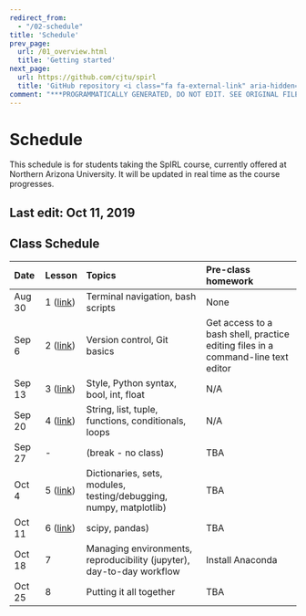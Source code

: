 ```yaml
---
redirect_from:
  - "/02-schedule"
title: 'Schedule'
prev_page:
  url: /01_overview.html
  title: 'Getting started'
next_page:
  url: https://github.com/cjtu/spirl
  title: 'GitHub repository <i class="fa fa-external-link" aria-hidden="true"></i>'
comment: "***PROGRAMMATICALLY GENERATED, DO NOT EDIT. SEE ORIGINAL FILES IN /content***"
---
```

# Schedule

This schedule is for students taking the SpIRL course, currently offered at Northern Arizona University. It will be updated in real time as the course progresses.

## Last edit: Oct 11, 2019

## Class Schedule

| Date   | Lesson  | Topics | Pre-class homework |
| :--- | :------ | :----- | :----------------- |
| Aug 30 | 1 ([link](./01_bash/00_why-bash)) | Terminal navigation, bash scripts | None |
| Sep 6 | 2 ([link](./02_git/00_why-git)) | Version control, Git basics | Get access to a bash shell, practice editing files in a command-line text editor |
| Sep 13 | 3 ([link](./03_python/00_why-python)) | Style, Python syntax, bool, int, float  | N/A |
| Sep 20 | 4 ([link](./03_python/03/03_str)) | String, list, tuple, functions, conditionals, loops | N/A |
| Sep 27 | - | (break - no class) | TBA |
| Oct 4 | 5 ([link](./03_python/07/00_data-structs)) | Dictionaries, sets, modules, testing/debugging, numpy, matplotlib)  | TBA |
| Oct 11 | 6 ([link](./04_sci-programming/04/00_scipy)) | scipy, pandas) | TBA |
| Oct 18 | 7 | Managing environments, reproducibility (jupyter), day-to-day workflow | Install Anaconda |
| Oct 25 | 8 | Putting it all together | TBA |
